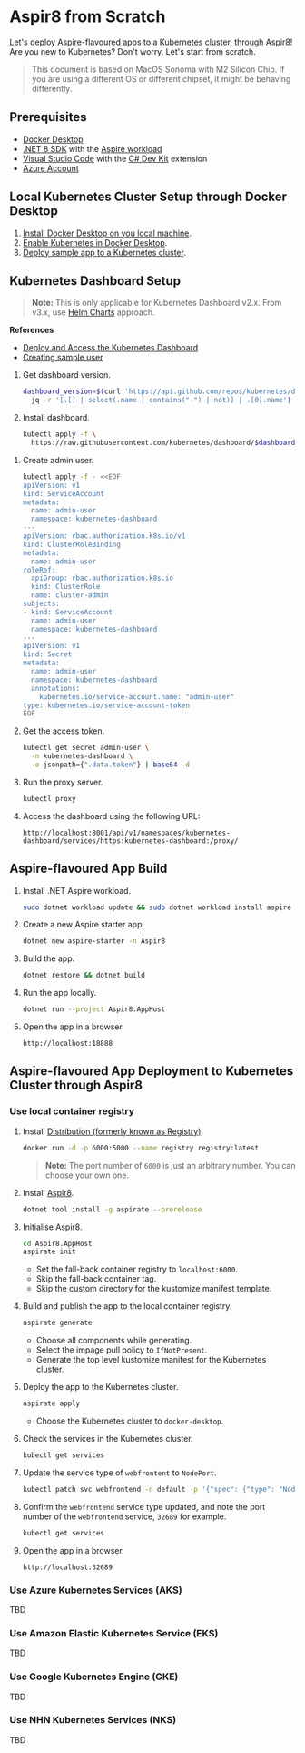 # Aspir8 from Scratch

Let's deploy [Aspire](https://learn.microsoft.com/dotnet/aspire/get-started/aspire-overview)-flavoured apps to a [Kubernetes](https://kubernetes.io/) cluster, through [Aspir8](https://github.com/prom3theu5/aspirational-manifests)! Are you new to Kubernetes? Don't worry. Let's start from scratch.

> This document is based on MacOS Sonoma with M2 Silicon Chip. If you are using a different OS or different chipset, it might be behaving differently.

## Prerequisites

- [Docker Desktop](https://www.docker.com/products/docker-desktop/)
- [.NET 8 SDK](https://dotnet.microsoft.com/en-us/download/dotnet/8.0) with the [Aspire workload](https://learn.microsoft.com/dotnet/aspire/fundamentals/setup-tooling?tabs=dotnet-cli)
- [Visual Studio Code](https://code.visualstudio.com/) with the [C# Dev Kit](https://marketplace.visualstudio.com/items?itemName=ms-dotnettools.csdevkit) extension
- [Azure Account](https://azure.microsoft.com/free)

## Local Kubernetes Cluster Setup through Docker Desktop

1. [Install Docker Desktop on you local machine](https://docs.docker.com/desktop/install/mac-install/).
1. [Enable Kubernetes in Docker Desktop](https://docs.docker.com/desktop/kubernetes/).
1. [Deploy sample app to a Kubernetes cluster](https://docs.docker.com/get-started/kube-deploy/).

## Kubernetes Dashboard Setup

> **Note:** This is only applicable for Kubernetes Dashboard v2.x. From v3.x, use [Helm Charts](https://artifacthub.io/packages/helm/k8s-dashboard/kubernetes-dashboard) approach.

**References**

- [Deploy and Access the Kubernetes Dashboard](https://kubernetes.io/docs/tasks/access-application-cluster/web-ui-dashboard/)
- [Creating sample user](https://github.com/kubernetes/dashboard/blob/master/docs/user/access-control/creating-sample-user.md)

1. Get dashboard version.

    ```bash
    dashboard_version=$(curl 'https://api.github.com/repos/kubernetes/dashboard/releases' | \
      jq -r '[.[] | select(.name | contains("-") | not)] | .[0].name')
    ```

1. Install dashboard.

    ```bash
    kubectl apply -f \
      https://raw.githubusercontent.com/kubernetes/dashboard/$dashboard_version/aio/deploy/recommended.yaml
    ```

<!-- 1. Install metrics server.

    ```bash
    kubectl apply -f \
      https://github.com/kubernetes-sigs/metrics-server/releases/latest/download/components.yaml
    ``` -->

1. Create admin user.

    ```bash
    kubectl apply -f - <<EOF
    apiVersion: v1
    kind: ServiceAccount
    metadata:
      name: admin-user
      namespace: kubernetes-dashboard
    ---
    apiVersion: rbac.authorization.k8s.io/v1
    kind: ClusterRoleBinding
    metadata:
      name: admin-user
    roleRef:
      apiGroup: rbac.authorization.k8s.io
      kind: ClusterRole
      name: cluster-admin
    subjects:
    - kind: ServiceAccount
      name: admin-user
      namespace: kubernetes-dashboard
    ---
    apiVersion: v1
    kind: Secret
    metadata:
      name: admin-user
      namespace: kubernetes-dashboard
      annotations:
        kubernetes.io/service-account.name: "admin-user"
    type: kubernetes.io/service-account-token
    EOF
    ```

1. Get the access token.

    ```bash
    kubectl get secret admin-user \
      -n kubernetes-dashboard \
      -o jsonpath={".data.token"} | base64 -d
    ```

1. Run the proxy server.

    ```bash
    kubectl proxy
    ```

1. Access the dashboard using the following URL:

    ```text
    http://localhost:8001/api/v1/namespaces/kubernetes-dashboard/services/https:kubernetes-dashboard:/proxy/
    ```

## Aspire-flavoured App Build

1. Install .NET Aspire workload.

    ```bash
    sudo dotnet workload update && sudo dotnet workload install aspire
    ```

1. Create a new Aspire starter app.

    ```bash
    dotnet new aspire-starter -n Aspir8
    ```

1. Build the app.

    ```bash
    dotnet restore && dotnet build
    ```

1. Run the app locally.

    ```bash
    dotnet run --project Aspir8.AppHost
    ```

1. Open the app in a browser.

    ```text
    http://localhost:18888
    ```

## Aspire-flavoured App Deployment to Kubernetes Cluster through Aspir8

### Use local container registry

1. Install [Distribution (formerly known as Registry)](https://github.com/distribution/distribution).

    ```bash
    docker run -d -p 6000:5000 --name registry registry:latest
    ```

   > **Note:** The port number of `6000` is just an arbitrary number. You can choose your own one.

1. Install [Aspir8](https://github.com/prom3theu5/aspirational-manifests).

    ```bash
    dotnet tool install -g aspirate --prerelease
    ```

1. Initialise Aspir8.

    ```bash
    cd Aspir8.AppHost
    aspirate init
    ```

   - Set the fall-back container registry to `localhost:6000`.
   - Skip the fall-back container tag.
   - Skip the custom directory for the kustomize manifest template.

1. Build and publish the app to the local container registry.

    ```bash
    aspirate generate
    ```

   - Choose all components while generating.
   - Select the impage pull policy to `IfNotPresent`.
   - Generate the top level kustomize manifest for the Kubernetes cluster.

1. Deploy the app to the Kubernetes cluster.

    ```bash
    aspirate apply
    ```

   - Choose the Kubernetes cluster to `docker-desktop`.

1. Check the services in the Kubernetes cluster.

    ```bash
    kubectl get services
    ```

1. Update the service type of `webfrontent` to `NodePort`.

    ```bash
    kubectl patch svc webfrontend -n default -p '{"spec": {"type": "NodePort"}}'
    ```

1. Confirm the `webfrontend` service type updated, and note the port number of the `webfrontend` service, `32689` for example.

    ```bash
    kubectl get services
    ```

1. Open the app in a browser.

    ```text
    http://localhost:32689
    ```

### Use Azure Kubernetes Services (AKS)

TBD

### Use Amazon Elastic Kubernetes Service (EKS)

TBD

### Use Google Kubernetes Engine (GKE)

TBD

### Use NHN Kubernetes Services (NKS)

TBD
